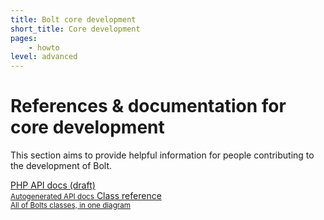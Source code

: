 ```yaml
---
title: Bolt core development
short_title: Core development
pages:
    - howto
level: advanced     
---
```

References & documentation for core development
===============================================

This section aims to provide helpful information for people contributing to the
development of Bolt.

<div class="docsintro">
<a href="https://docs.bolt.cm/api/release/%%VERSION%%/" class="button medium docsintro">
PHP API docs (draft)<br>
<small>Autogenerated API docs</small>
</a>
<a href="class-reference" class="button medium docsintro">
Class reference<br>
<small>All of Bolts classes, in one diagram</small>
</a>
</div>
